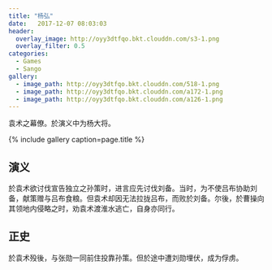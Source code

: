 ```yaml
---
title: "杨弘"
date:   2017-12-07 08:03:03
header:
  overlay_image: http://oyy3dtfqo.bkt.clouddn.com/s3-1.png
  overlay_filter: 0.5
categories:
  - Games
  - Sango
gallery:
  - image_path: http://oyy3dtfqo.bkt.clouddn.com/518-1.png
  - image_path: http://oyy3dtfqo.bkt.clouddn.com/a172-1.png
  - image_path: http://oyy3dtfqo.bkt.clouddn.com/a126-1.png
---
```


袁术之幕僚。於演义中为杨大将。

{% include gallery caption=page.title %}

## 演义

於袁术欲讨伐宣告独立之孙策时，进言应先讨伐刘备。当时，为不使吕布协助刘备，献策赠与吕布食粮。但袁术却因无法拉拢吕布，而败於刘备。尔後，於曹操向其领地内侵略之时，劝袁术渡淮水逃亡，自身亦同行。

## 正史

於袁术殁後，与张勋一同前住投靠孙策。但於途中遭刘勋埋伏，成为俘虏。